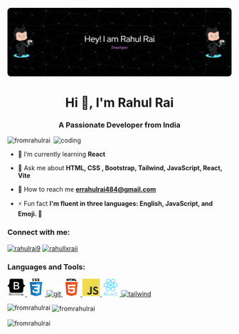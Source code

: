 ![logo](https://github.com/FromRahulRai/FromRahulRai/blob/main/header-image.png)
<h1 align="center">Hi 👋, I'm Rahul Rai</h1>
<h3 align="center">A Passionate Developer from India</h3>

<img align="right" alt="coding" width="400" src="https://user-images.githubusercontent.com/55389276/140866485-8fb1c876-9a8f-4d6a-98dc-08c4981eaf70.gif">

<p align="left"> <img src="https://komarev.com/ghpvc/?username=fromrahulrai&label=Profile%20views&color=0e75b6&style=flat" alt="fromrahulrai" /> </p>

- 📖 I’m currently learning **React**

- 💬 Ask me about **HTML, CSS , Bootstrap, Tailwind, JavaScript, React, Vite**

- 📧 How to reach me **errahulrai484@gmail.com**

- ⚡ Fun fact **I'm fluent in three languages: English, JavaScript, and Emoji. 🚀**

<h3 align="left">Connect with me:</h3>
<p align="left">
<a href="https://linkedin.com/in/rahulrai9" target="blank"><img align="center" src="https://raw.githubusercontent.com/rahuldkjain/github-profile-readme-generator/master/src/images/icons/Social/linked-in-alt.svg" alt="rahulrai9" height="30" width="40" /></a>
<a href="https://instagram.com/rahullxraii" target="blank"><img align="center" src="https://raw.githubusercontent.com/rahuldkjain/github-profile-readme-generator/master/src/images/icons/Social/instagram.svg" alt="rahullxraii" height="30" width="40" /></a>
</p>

<h3 align="left">Languages and Tools:</h3>
<p align="left"> <a href="https://getbootstrap.com" target="_blank" rel="noreferrer"> <img src="https://raw.githubusercontent.com/devicons/devicon/master/icons/bootstrap/bootstrap-plain-wordmark.svg" alt="bootstrap" width="40" height="40"/> </a> <a href="https://www.w3schools.com/css/" target="_blank" rel="noreferrer"> <img src="https://raw.githubusercontent.com/devicons/devicon/master/icons/css3/css3-original-wordmark.svg" alt="css3" width="40" height="40"/> </a> <a href="https://git-scm.com/" target="_blank" rel="noreferrer"> <img src="https://www.vectorlogo.zone/logos/git-scm/git-scm-icon.svg" alt="git" width="40" height="40"/> </a> <a href="https://www.w3.org/html/" target="_blank" rel="noreferrer"> <img src="https://raw.githubusercontent.com/devicons/devicon/master/icons/html5/html5-original-wordmark.svg" alt="html5" width="40" height="40"/> </a> <a href="https://developer.mozilla.org/en-US/docs/Web/JavaScript" target="_blank" rel="noreferrer"> <img src="https://raw.githubusercontent.com/devicons/devicon/master/icons/javascript/javascript-original.svg" alt="javascript" width="40" height="40"/> </a> <a href="https://reactjs.org/" target="_blank" rel="noreferrer"> <img src="https://raw.githubusercontent.com/devicons/devicon/master/icons/react/react-original-wordmark.svg" alt="react" width="40" height="40"/> </a> <a href="https://tailwindcss.com/" target="_blank" rel="noreferrer"> <img src="https://www.vectorlogo.zone/logos/tailwindcss/tailwindcss-icon.svg" alt="tailwind" width="40" height="40"/> </a> </p>

<p><img align="left" src="https://github-readme-stats.vercel.app/api/top-langs?username=fromrahulrai&show_icons=true&locale=en&layout=compact" alt="fromrahulrai" /></p>

<p>&nbsp;<img align="center" src="https://github-readme-stats.vercel.app/api?username=fromrahulrai&show_icons=true&locale=en" alt="fromrahulrai" /></p>

<p><img align="center" src="https://github-readme-streak-stats.herokuapp.com/?user=fromrahulrai&" alt="fromrahulrai" /></p>
